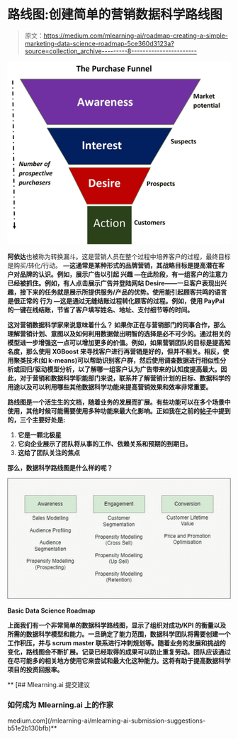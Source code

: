 # 路线图:创建简单的营销数据科学路线图

> 原文：<https://medium.com/mlearning-ai/roadmap-creating-a-simple-marketing-data-science-roadmap-5ce360d3123a?source=collection_archive---------8----------------------->

![](img/09a0fe65001ac2859c05f03f8efec610.png)

**阿依达**也被称为转换漏斗。这是营销人员在整个过程中培养客户的过程，最终目标是购买/转化/行动。
**—这通常是某种形式的品牌营销，其战略目标是提高潜在客户对品牌的认识。例如，展示广告以引起
**兴趣** —在此阶段，有一组客户的注意力已经被抓住。例如，有人点击展示广告并登陆网站
**Desire**——一旦客户表现出兴趣，接下来的任务就是展示所提供服务/产品的优势。使用能引起顾客共鸣的语言是很正常的
**行为** —这是通过无缝结账过程转化顾客的过程。例如，使用 PayPal 的一键在线结账，节省了客户填写姓名、地址、支付细节等的时间。**

**这对营销数据科学家来说意味着什么？
如果你正在与营销部门的同事合作，那么理解营销计划、意图以及如何利用数据做出明智的选择是必不可少的。通过相关的模型进一步增强这一点可以增加更多的价值。例如，如果营销团队的目标是提高知名度，那么使用 XGBoost 来寻找客户进行再营销是好的，但并不相关。相反，使用聚类技术(如 k-means)可以帮助识别客户群，然后使用调查数据进行相似性分析或回归/驱动模型分析，以了解哪一组客户认为广告带来的认知度提高最大。因此，对于营销和数据科学职能部门来说，联系并了解营销计划的目标、数据科学的用途以及可以利用哪些其他数据科学功能来提高营销效果和效率非常重要。**

**路线图是一个活生生的文档，随着业务的发展而扩展。有些功能可以在多个场景中使用，其他时候可能需要使用多种功能来最大化影响。正如我在之前的[帖子](/mlearning-ai/roadmap-3-reasons-why-a-data-science-team-needs-one-5407f89df05b)中提到的，三个主要好处是:**

1.  **它是一颗北极星**
2.  ****它向企业展示了团队将从事的工作、依赖关系和预期的到期日。****
3.  ****这给了团队关注的焦点****

**那么，数据科学路线图是什么样的呢？**

**![](img/3f7363d6682e520455fec0a6e4848266.png)**

**Basic Data Science Roadmap**

**上面我们有一个非常简单的数据科学路线图，显示了组织对成功/KPI 的衡量以及所需的数据科学模型和能力。一旦确定了能力范围，数据科学团队将需要创建一个工作积压，并与 scrum master 联系进行冲刺规划等。随着业务的发展和挑战的变化，路线图会不断扩展。记录已经取得的成果可以防止重复劳动。团队应该通过在尽可能多的相关地方使用它来尝试和最大化这种能力。这将有助于提高数据科学项目的投资回报率。**

**[](/mlearning-ai/mlearning-ai-submission-suggestions-b51e2b130bfb) [## Mlearning.ai 提交建议

### 如何成为 Mlearning.ai 上的作家

medium.com](/mlearning-ai/mlearning-ai-submission-suggestions-b51e2b130bfb)**